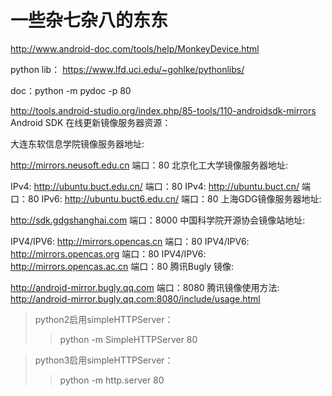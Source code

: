 # 一些杂七杂八的东东



http://www.android-doc.com/tools/help/MonkeyDevice.html

python lib：
https://www.lfd.uci.edu/~gohlke/pythonlibs/

doc：python -m pydoc -p 80

http://tools.android-studio.org/index.php/85-tools/110-androidsdk-mirrors
Android SDK 在线更新镜像服务器资源：

大连东软信息学院镜像服务器地址:

http://mirrors.neusoft.edu.cn 端口：80
北京化工大学镜像服务器地址:

IPv4: http://ubuntu.buct.edu.cn/ 端口：80
IPv4: http://ubuntu.buct.cn/ 端口：80
IPv6: http://ubuntu.buct6.edu.cn/ 端口：80
上海GDG镜像服务器地址:

http://sdk.gdgshanghai.com 端口：8000
中国科学院开源协会镜像站地址:

IPV4/IPV6: http://mirrors.opencas.cn 端口：80
IPV4/IPV6: http://mirrors.opencas.org 端口：80
IPV4/IPV6: http://mirrors.opencas.ac.cn 端口：80
腾讯Bugly 镜像:

http://android-mirror.bugly.qq.com 端口：8080
腾讯镜像使用方法: http://android-mirror.bugly.qq.com:8080/include/usage.html

>python2启用simpleHTTPServer：
>>python -m SimpleHTTPServer 80

>python3启用simpleHTTPServer：
>>python -m http.server 80
